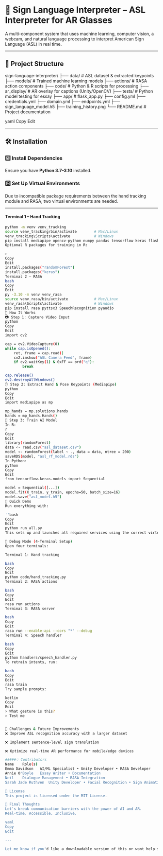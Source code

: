 # 🧠 Sign Language Interpreter – ASL Interpreter for AR Glasses

A multi-component system that uses machine learning, computer vision, a webcam, and natural language processing to interpret American Sign Language (ASL) in real time.

---

## 📁 Project Structure

sign-language-interpreter/
├── data/ # ASL dataset & extracted keypoints
├── models/ # Trained machine learning models
├── actions/ # RASA action components
├── code/ # Python & R scripts for processing
├── ar_display/ # AR overlay for captions (Unity/OpenCV)
├── tests/ # Python model testing for essay
├── app/ # flask_app.py
├── config.yml
├── credentials.yml
├── domain.yml
├── endpoints.yml
├── sign_language_model.h5
├── training_history.png
└── README.md # Project documentation

yaml
Copy
Edit

---

## 🛠️ Installation

### 1️⃣ Install Dependencies

Ensure you have **Python 3.7–3.10** installed.

### 2️⃣ Set Up Virtual Environments

Due to incompatible package requirements between the hand tracking module and RASA, two virtual environments are needed.

---

#### Terminal 1 – Hand Tracking

```bash
python -m venv venv_tracking
source venv_tracking/bin/activate        # Mac/Linux
venv_tracking\Scripts\activate           # Windows
pip install mediapipe opencv-python numpy pandas tensorflow keras flask flask-cors deepface tf-keras
Optional R packages for training in R:

r
Copy
Edit
install.packages("randomForest")
install.packages("keras")
Terminal 2 – RASA
bash
Copy
Edit
py -3.10 -m venv venv_rasa
source venv_rasa/bin/activate            # Mac/Linux
venv_rasa\Scripts\activate               # Windows
pip install rasa pyttsx3 SpeechRecognition pyaudio
🎥 How It Works
📷 Step 1: Capture Video Input
python
Copy
Edit
import cv2

cap = cv2.VideoCapture(0)
while cap.isOpened():
    ret, frame = cap.read()
    cv2.imshow("ASL Camera Feed", frame)
    if cv2.waitKey(1) & 0xFF == ord("q"):
        break

cap.release()
cv2.destroyAllWindows()
✋ Step 2: Extract Hand & Pose Keypoints (Mediapipe)
python
Copy
Edit
import mediapipe as mp

mp_hands = mp.solutions.hands
hands = mp_hands.Hands()
🧠 Step 3: Train AI Model
In R:
r
Copy
Edit
library(randomForest)
data <- read.csv("asl_dataset.csv")
model <- randomForest(label ~ ., data = data, ntree = 200)
saveRDS(model, "asl_rf_model.rds")
In Python:
python
Copy
Edit
from tensorflow.keras.models import Sequential

model = Sequential([...])
model.fit(X_train, y_train, epochs=50, batch_size=16)
model.save("asl_model.h5")
🔄 Quick Demo
Run everything with:

''bash
Copy
Edit
python run_all.py
This sets up and launches all required services using the correct virtual environments.

🐞 Debug Mode (4-Terminal Setup)
Open four terminals:

Terminal 1: Hand tracking

bash
Copy
Edit
python code/hand_tracking.py
Terminal 2: RASA actions

bash
Copy
Edit
rasa run actions
Terminal 3: RASA server

bash
Copy
Edit
rasa run --enable-api --cors "*" --debug
Terminal 4: Speech handler

bash
Copy
Edit
python handlers/speech_handler.py
To retrain intents, run:

bash
Copy
Edit
rasa train
Try sample prompts:

kotlin
Copy
Edit
> What gesture is this?
> Test me


📌 Challenges & Future Improvements
❌ Improve ASL recognition accuracy with a larger dataset

❌ Implement sentence-level sign translation

❌ Optimize real-time AR performance for mobile/edge devices

#####💡 Contributors
Name	Role(s)
Emma Davidson	AI/ML Specialist • Unity Developer • RASA Developer
Annie O'Boyle	Essay Writer • Documentation
Neil	Dialogue Management • RASA Integration
Sarah Jade Ruthven	Unity Developer • Facial Recognition • Sign Animation

📜 License
This project is licensed under the MIT License.

🌟 Final Thoughts
Let’s break communication barriers with the power of AI and AR.
Real-time. Accessible. Inclusive.

yaml
Copy
Edit

---

Let me know if you'd like a downloadable version of this or want help setting it up on your GitHub Pages or website.







